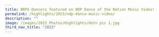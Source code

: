 ```yaml
---
title: BRPS Dancers featured on NDP Dance of the Nation Music Video!
permalink: /highlights/2023/ndp-dance-music-video/
description: ""
image: /images/2023 Photos/Highlights/dotn pic 1.jpg
third_nav_title: "2023"
---
```

